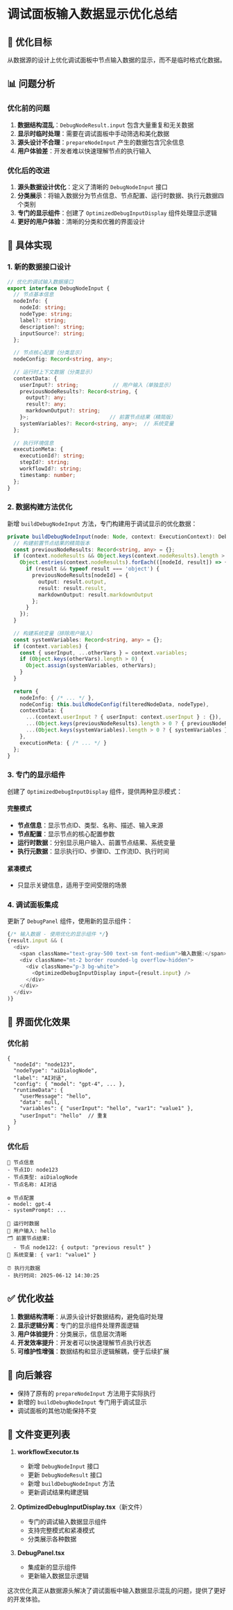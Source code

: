 # 调试面板输入数据显示优化总结

## 🎯 优化目标

从数据源的设计上优化调试面板中节点输入数据的显示，而不是临时格式化数据。

## 📊 问题分析

### 优化前的问题
1. **数据结构混乱**：`DebugNodeResult.input` 包含大量重复和无关数据
2. **显示时临时处理**：需要在调试面板中手动筛选和美化数据
3. **源头设计不合理**：`prepareNodeInput` 产生的数据包含冗余信息
4. **用户体验差**：开发者难以快速理解节点的执行输入

### 优化后的改进
1. **源头数据设计优化**：定义了清晰的 `DebugNodeInput` 接口
2. **分类展示**：将输入数据分为节点信息、节点配置、运行时数据、执行元数据四个类别
3. **专门的显示组件**：创建了 `OptimizedDebugInputDisplay` 组件处理显示逻辑
4. **更好的用户体验**：清晰的分类和优雅的界面设计

## 🔧 具体实现

### 1. 新的数据接口设计

```typescript
// 优化的调试输入数据接口
export interface DebugNodeInput {
  // 节点基本信息
  nodeInfo: {
    nodeId: string;
    nodeType: string;
    label?: string;
    description?: string;
    inputSource?: string;
  };
  
  // 节点核心配置（分类显示）
  nodeConfig: Record<string, any>;
  
  // 运行时上下文数据（分类显示）
  contextData: {
    userInput?: string;           // 用户输入（单独显示）
    previousNodeResults?: Record<string, {
      output?: any;
      result?: any;
      markdownOutput?: string;
    }>;                          // 前置节点结果（精简版）
    systemVariables?: Record<string, any>;  // 系统变量
  };
  
  // 执行环境信息
  executionMeta: {
    executionId?: string;
    stepId?: string;
    workflowId?: string;
    timestamp: number;
  };
}
```

### 2. 数据构建方法优化

新增 `buildDebugNodeInput` 方法，专门构建用于调试显示的优化数据：

```typescript
private buildDebugNodeInput(node: Node, context: ExecutionContext): DebugNodeInput {
  // 构建前置节点结果的精简版本
  const previousNodeResults: Record<string, any> = {};
  if (context.nodeResults && Object.keys(context.nodeResults).length > 0) {
    Object.entries(context.nodeResults).forEach(([nodeId, result]) => {
      if (result && typeof result === 'object') {
        previousNodeResults[nodeId] = {
          output: result.output,
          result: result.result,
          markdownOutput: result.markdownOutput
        };
      }
    });
  }
  
  // 构建系统变量（排除用户输入）
  const systemVariables: Record<string, any> = {};
  if (context.variables) {
    const { userInput, ...otherVars } = context.variables;
    if (Object.keys(otherVars).length > 0) {
      Object.assign(systemVariables, otherVars);
    }
  }
  
  return {
    nodeInfo: { /* ... */ },
    nodeConfig: this.buildNodeConfig(filteredNodeData, nodeType),
    contextData: {
      ...(context.userInput ? { userInput: context.userInput } : {}),
      ...(Object.keys(previousNodeResults).length > 0 ? { previousNodeResults } : {}),
      ...(Object.keys(systemVariables).length > 0 ? { systemVariables } : {})
    },
    executionMeta: { /* ... */ }
  };
}
```

### 3. 专门的显示组件

创建了 `OptimizedDebugInputDisplay` 组件，提供两种显示模式：

#### 完整模式
- **节点信息**：显示节点ID、类型、名称、描述、输入来源
- **节点配置**：显示节点的核心配置参数
- **运行时数据**：分别显示用户输入、前置节点结果、系统变量
- **执行元数据**：显示执行ID、步骤ID、工作流ID、执行时间

#### 紧凑模式
- 只显示关键信息，适用于空间受限的场景

### 4. 调试面板集成

更新了 `DebugPanel` 组件，使用新的显示组件：

```typescript
{/* 输入数据 - 使用优化的显示组件 */}
{result.input && (
  <div>
    <span className="text-gray-500 text-sm font-medium">输入数据:</span>
    <div className="mt-2 border rounded-lg overflow-hidden">
      <div className="p-3 bg-white">
        <OptimizedDebugInputDisplay input={result.input} />
      </div>
    </div>
  </div>
)}
```

## 🎨 界面优化效果

### 优化前
```
{
  "nodeId": "node123",
  "nodeType": "aiDialogNode", 
  "label": "AI对话",
  "config": { "model": "gpt-4", ... },
  "runtimeData": {
    "userMessage": "hello",
    "data": null,
    "variables": { "userInput": "hello", "var1": "value1" },
    "userInput": "hello"  // 重复
  }
}
```

### 优化后
```
📌 节点信息
- 节点ID: node123
- 节点类型: aiDialogNode
- 节点名称: AI对话

⚙️ 节点配置  
- model: gpt-4
- systemPrompt: ...

💾 运行时数据
👤 用户输入: hello
🗂️ 前置节点结果: 
  - 节点 node122: { output: "previous result" }
🔧 系统变量: { var1: "value1" }

⏰ 执行元数据
- 执行时间: 2025-06-12 14:30:25
```

## ✅ 优化收益

1. **数据结构清晰**：从源头设计好数据结构，避免临时处理
2. **显示逻辑分离**：专门的显示组件处理界面逻辑
3. **用户体验提升**：分类展示，信息层次清晰
4. **开发效率提升**：开发者可以快速理解节点执行状态
5. **可维护性增强**：数据结构和显示逻辑解耦，便于后续扩展

## 🔄 向后兼容

- 保持了原有的 `prepareNodeInput` 方法用于实际执行
- 新增的 `buildDebugNodeInput` 专门用于调试显示
- 调试面板的其他功能保持不变

## 📝 文件变更列表

1. **workflowExecutor.ts**
   - 新增 `DebugNodeInput` 接口
   - 更新 `DebugNodeResult` 接口
   - 新增 `buildDebugNodeInput` 方法
   - 更新调试结果构建逻辑

2. **OptimizedDebugInputDisplay.tsx**（新文件）
   - 专门的调试输入数据显示组件
   - 支持完整模式和紧凑模式
   - 分类展示各种数据

3. **DebugPanel.tsx**
   - 集成新的显示组件
   - 更新输入数据显示逻辑

这次优化真正从数据源头解决了调试面板中输入数据显示混乱的问题，提供了更好的开发体验。
